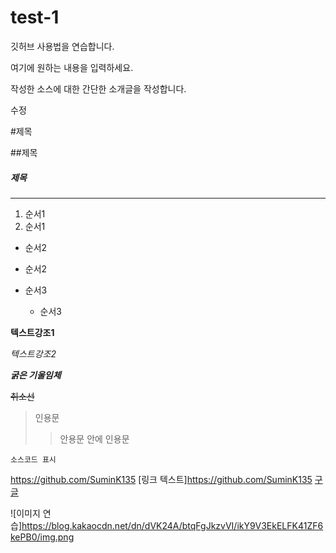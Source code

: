 # test-1
깃허브 사용법을 연습합니다.

여기에 원하는 내용을 입력하세요.

작성한 소스에 대한 간단한 소개글을 작성합니다.

수정

#제목

##제목

##### 제목

---

1. 순서1
2. 순서1

- 순서2
- 순서2

- 순서3
  - 순서3
 
**텍스트강조1**

*텍스트강조2*

***굵은 기울임체***

~~취소선~~

> 인용문
>> 안용문 안에 인용문

`소스코드 표시`

<https://github.com/SuminK135>
[링크 텍스트]https://github.com/SuminK135
[구글](https://www.google.com/, "홈페이지")

![이미지 연습]https://blog.kakaocdn.net/dn/dVK24A/btqFgJkzvVI/ikY9V3EkELFK41ZF6kePB0/img.png
